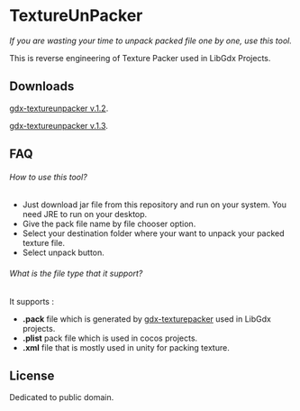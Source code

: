 # TextureUnPacker

*If you are wasting your time to unpack packed file one by one, use this tool.*

This is reverse engineering of Texture Packer used in LibGdx Projects.

 ## Downloads

 [gdx-textureunpacker v.1.2](https://github.com/itsabhiaryan/TextureUnPacker/releases/download/v.1.2/gdx-textureunpacker.jar).
 
 [gdx-textureunpacker v.1.3](https://github.com/itsabhiaryan/TextureUnPacker/releases/download/v.1.3/TextureUnPacker.jar).
 



## FAQ
###### How to use this tool?
- Just download jar file from this repository and run on your system. You need JRE to run on your desktop.
- Give the pack file name by file chooser option.
- Select your destination folder where your want to unpack your packed texture file.
- Select unpack button.

###### What is the file type that it support?
It supports : 
- **.pack** file which is generated by [gdx-texturepacker](https://github.com/libgdx/libgdx/wiki/Texture-packer) used in LibGdx projects.
- **.plist** pack file which is used in cocos projects.
- **.xml** file that is mostly used in unity for packing texture.

## License 
Dedicated to public domain.
